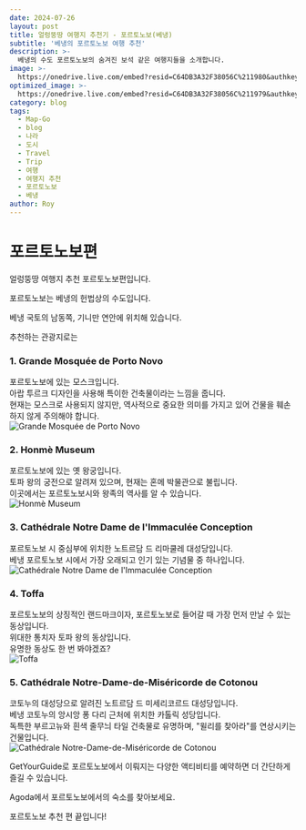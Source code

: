 ```yaml
---
date: 2024-07-26
layout: post
title: 얼렁뚱땅 여행지 추천기 - 포르토노보(베냉)
subtitle: '베냉의 포르토노보 여행 추천'
description: >-
  베냉의 수도 포르토노보의 숨겨진 보석 같은 여행지들을 소개합니다.
image: >-
  https://onedrive.live.com/embed?resid=C64DB3A32F38056C%211980&authkey=%21AEjZrBT5tENDpXo&width=760&height=397
optimized_image: >-
  https://onedrive.live.com/embed?resid=C64DB3A32F38056C%211979&authkey=%21AF3Fz5rKyBy2F0g&width=371&height=193
category: blog
tags:
  - Map-Go
  - blog
  - 나라
  - 도시
  - Travel
  - Trip
  - 여행
  - 여행지 추천
  - 포르토노보
  - 베냉
author: Roy
---
```

# 포르토노보편

얼렁뚱땅 여행지 추천 포르토노보편입니다.

포르토노보는 베냉의 헌법상의 수도입니다.  

베냉 국토의 남동쪽, 기니만 연안에 위치해 있습니다.  

추천하는 관광지로는

### 1. Grande Mosquée de Porto Novo    
포르토노보에 있는 모스크입니다.  
아랍 투르크 디자인을 사용해 특이한 건축물이라는 느낌을 줍니다.  
현재는 모스크로 사용되지 않지만, 역사적으로 중요한 의미를 가지고 있어 건물을 훼손하지 않게 주의해야 합니다.  
![Grande Mosquée de Porto Novo](https://upload.wikimedia.org/wikipedia/commons/thumb/b/b3/Entr%C3%A9e_de_la_Grande_Mosqu%C3%A9e_de_Porto-Novo_au_B%C3%A9nin.jpg/1200px-Entr%C3%A9e_de_la_Grande_Mosqu%C3%A9e_de_Porto-Novo_au_B%C3%A9nin.jpg?20190928042340 "Grande Mosquée de Porto Novo")

### 2. Honmè Museum        
포르토노보에 있는 옛 왕궁입니다.  
토파 왕의 궁전으로 알려져 있으며, 현재는 혼메 박물관으로 불립니다.  
이곳에서는 포르토노보시와 왕족의 역사를 알 수 있습니다.  
![Honmè Museum](https://upload.wikimedia.org/wikipedia/commons/thumb/e/ed/Musee_Honm%C3%A8_de_Porto-Novo_au_B%C3%A9nin.jpg/1200px-Musee_Honm%C3%A8_de_Porto-Novo_au_B%C3%A9nin.jpg?20200908132320 "Honmè Museum")

### 3. Cathédrale Notre Dame de l'Immaculée Conception       
포르토노보 시 중심부에 위치한 노트르담 드 리마쿨레 대성당입니다.  
베냉 포르토노보 시에서 가장 오래되고 인기 있는 기념물 중 하나입니다.  
![Cathédrale Notre Dame de l'Immaculée Conception](https://upload.wikimedia.org/wikipedia/commons/thumb/b/b3/Cath%C3%A9drale_Notre-Dame_de_l%27Immacul%C3%A9e_Conception_de_Porto-Novo.jpg/1200px-Cath%C3%A9drale_Notre-Dame_de_l%27Immacul%C3%A9e_Conception_de_Porto-Novo.jpg?20200930220422 "Cathédrale Notre Dame de l'Immaculée Conception")

### 4. Toffa       
포르토노보의 상징적인 랜드마크이자, 포르토노보로 들어갈 때 가장 먼저 만날 수 있는 동상입니다.  
위대한 통치자 토파 왕의 동상입니다.  
유명한 동상도 한 번 봐야겠죠?  
![Toffa](https://upload.wikimedia.org/wikipedia/commons/thumb/d/d9/Une_vue_de_profil_de_la_statue_%C3%A0_la_place_Toffa.jpg/675px-Une_vue_de_profil_de_la_statue_%C3%A0_la_place_Toffa.jpg?20190928010742 "Toffa")

### 5. Cathédrale Notre-Dame-de-Miséricorde de Cotonou       
코토누의 대성당으로 알려진 노트르담 드 미세리코르드 대성당입니다.  
베냉 코토누의 앙시앙 퐁 다리 근처에 위치한 카톨릭 성당입니다.  
독특한 부르고뉴와 흰색 줄무늬 타일 건축물로 유명하며, "윌리를 찾아라"를 연상시키는 건물입니다.  
![Cathédrale Notre-Dame-de-Miséricorde de Cotonou](https://upload.wikimedia.org/wikipedia/commons/thumb/6/63/Cath%C3%A9drale_Notre-Dame-de-Mis%C3%A9ricorde_de_Cotonou.jpg/1200px-Cath%C3%A9drale_Notre-Dame-de-Mis%C3%A9ricorde_de_Cotonou.jpg?20190927213406 "Cathédrale Notre-Dame-de-Miséricorde de Cotonou")

<!-- GetYourGuide -->
<div data-gyg-href="https://widget.getyourguide.com/default/city.frame" data-gyg-location-id="169069" data-gyg-locale-code="ko-KR" data-gyg-widget="city" data-gyg-partner-id="1GS4FB3"></div>
GetYourGuide로 포르토노보에서 이뤄지는 다양한 액티비티를 예약하면 더 간단하게 즐길 수 있습니다.  

<!-- Agoda -->
<div id="adgshp-867248184"></div>
<script type="text/javascript" src="//cdn0.agoda.net/images/sherpa/js/init-dynamic_v8.min.js"></script>
<script type="text/javascript">
var stg = new Object(); stg.crt="2222297411731"; stg.version="1.05"; stg.id=stg.name="adgshp-867248184"; stg.Width="730px"; stg.Height="90px"; stg.RefKey="GRGUnURc24CJYCGK6hIIOw=="; stg.AutoScrollSpeed=5000; stg.AutoScrollToggle=true; stg.SearchboxShow=false; stg.DiscountedOnly=false; stg.Layout="widedynamic"; stg.Language="ko-kr"; stg.ApiKey="722ac243-58e2-4015-8346-aecd38d38365"; stg.Cid="1929455"; stg.City="20636"; stg.Currency="KRW"; stg.OverideConf=false; new AgdDynamic('adgshp-867248184').initialize(stg);
</script>

Agoda에서 포르토노보에서의 숙소를 찾아보세요.

포르토노보 추천 편 끝입니다!

<!-- 댓글 기능 -->
<script src="https://utteranc.es/client.js"
        repo="royder425/royder425.github.io"
        issue-term="pathname"
        theme="github-light"
        crossorigin="anonymous"
        async>
</script>
